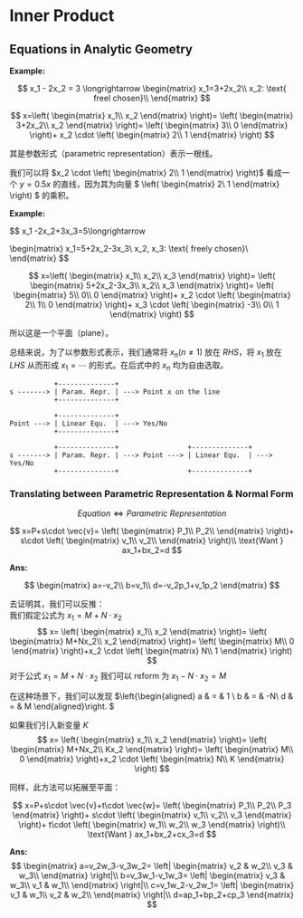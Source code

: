 # Inner Product

## Equations in Analytic Geometry

**Example:**

$$
x_1 - 2x_2 = 3 \longrightarrow
\begin{matrix}
    x_1=3+2x_2\\
    x_2: \text{ freel chosen}\\
\end{matrix}
$$

$$
x=\left(
    \begin{matrix}
        x_1\\
        x_2
    \end{matrix}
\right)=
\left(
    \begin{matrix}
        3+2x_2\\
        x_2
    \end{matrix}
\right)=
\left(
    \begin{matrix}
        3\\
        0
    \end{matrix}
\right)+
x_2 \cdot
\left(
    \begin{matrix}
        2\\
        1
    \end{matrix}
\right)
$$

其是参数形式（parametric representation）表示一根线。

我们可以将
$x_2 \cdot
\left(
    \begin{matrix}
        2\\
        1
    \end{matrix}
\right)$ 看成一个 $y=0.5x$ 的直线，因为其为向量
$
\left(
    \begin{matrix}
        2\\
        1
    \end{matrix}
\right)
$
的乘积。

**Example:**

$$
x_1 -2x_2+3x_3=5\longrightarrow 

\begin{matrix}
    x_1=5+2x_2-3x_3\\
    x_2, x_3: \text{ freely chosen}\\
\end{matrix}
$$

$$
x=\left(
    \begin{matrix}
        x_1\\
        x_2\\
        x_3
    \end{matrix}
\right)=
\left(
    \begin{matrix}
        5+2x_2-3x_3\\
        x_2\\
        x_3
    \end{matrix}
\right)=
\left(
    \begin{matrix}
        5\\
        0\\
        0
    \end{matrix}
\right)+
x_2 \cdot
\left(
    \begin{matrix}
        2\\
        1\\
        0
    \end{matrix}
\right)+
x_3 \cdot
\left(
    \begin{matrix}
        -3\\
        0\\
        1
    \end{matrix}
\right)
$$

所以这是一个平面（plane）。

总结来说，为了以参数形式表示，我们通常将 $x_n (n \neq 1)$ 放在 $RHS$，将 $x_1$ 放在 $LHS$ 从而形成 $x_1=\cdots$ 的形式。在后式中的 $x_n$ 均为自由选取。

```
           +--------------+
s -------> | Param. Repr. | ---> Point x on the line
           +--------------+

           +--------------+
Point ---> | Linear Equ.  | ---> Yes/No
           +--------------+

           +--------------+                 +--------------+
s -------> | Param. Repr. | ---> Point ---> | Linear Equ.  | ---> Yes/No
           +--------------+                 +--------------+
```

### Translating between Parametric Representation & Normal Form

$$
Equation \Longleftrightarrow Parametric\ Representation
$$

$$
x=P+s\cdot \vec{v}=
\left(
    \begin{matrix}
        P_1\\
        P_2\\
    \end{matrix}
\right)+
s\cdot
\left(
    \begin{matrix}
        v_1\\
        v_2\\
    \end{matrix}
\right)\\
\text{Want } ax_1+bx_2=d
$$

**Ans:**

$$
\begin{matrix}
a=-v_2\\
b=v_1\\
d=-v_2p_1+v_1p_2
\end{matrix}
$$

去证明其，我们可以反推：  
我们假定公式为 $x_1 = M + N \cdot x_2$
$$
x=
\left(
    \begin{matrix}
        x_1\\
        x_2
    \end{matrix}
\right)=
\left(
    \begin{matrix}
        M+Nx_2\\
        x_2
    \end{matrix}
\right)=
\left(
    \begin{matrix}
        M\\
        0
    \end{matrix}
\right)+x_2 \cdot
\left(
    \begin{matrix}
        N\\
        1
    \end{matrix}
\right)
$$
对于公式 $x_1 = M + N \cdot x_2$ 我们可以 reform 为 $x_1 -N \cdot x_2 =M$

在这种场景下，我们可以发现 $\left\{\begin{aligned}
a & = & 1 \\
b & = & -N\\
d & = & M
\end{aligned}\right.
$

如果我们引入新变量 $K$
$$
x=
\left(
    \begin{matrix}
        x_1\\
        x_2
    \end{matrix}
\right)=
\left(
    \begin{matrix}
        M+Nx_2\\
        Kx_2
    \end{matrix}
\right)=
\left(
    \begin{matrix}
        M\\
        0
    \end{matrix}
\right)+x_2 \cdot
\left(
    \begin{matrix}
        N\\
        K
    \end{matrix}
\right)
$$

同样，此方法可以拓展至平面：

$$
x=P+s\cdot \vec{v}+t\cdot \vec{w}=
\left(
    \begin{matrix}
        P_1\\
        P_2\\
        P_3
    \end{matrix}
\right)+
s\cdot
\left(
    \begin{matrix}
        v_1\\
        v_2\\
        v_3
    \end{matrix}
\right)+
t\cdot
\left(
    \begin{matrix}
        w_1\\
        w_2\\
        w_3
    \end{matrix}
\right)\\
\text{Want } ax_1+bx_2+cx_3=d
$$

**Ans:**
$$
\begin{matrix}
a=v_2w_3-v_3w_2=
    \left|
        \begin{matrix}
            v_2 & w_2\\
            v_3 & w_3\\
        \end{matrix}
    \right|\\
b=v_3w_1-v_1w_3=
    \left|
        \begin{matrix}
            v_3 & w_3\\
            v_1 & w_1\\
        \end{matrix}
    \right|\\
c=v_1w_2-v_2w_1=
    \left|
        \begin{matrix}
            v_1 & w_1\\
            v_2 & w_2\\
        \end{matrix}
    \right|\\
d=ap_1+bp_2+cp_3
\end{matrix}
$$